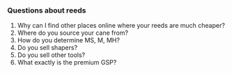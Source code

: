 ### Questions about reeds
1. Why can I find other places online where your reeds are much cheaper?
2. Where do you source your cane from?
3. How do you determine MS, M, MH?
4. Do you sell shapers?
5. Do you sell other tools?
6. What exactly is the premium GSP?

